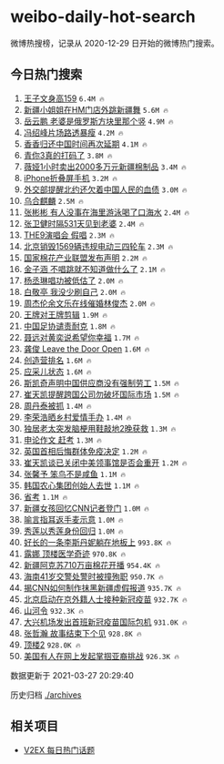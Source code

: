 # weibo-daily-hot-search

微博热搜榜，记录从 2020-12-29 日开始的微博热门搜索。

## 今日热门搜索

<!-- BEGIN -->

1. [王子文身高159](https://s.weibo.com/weibo?q=%23%E7%8E%8B%E5%AD%90%E6%96%87%E8%BA%AB%E9%AB%98159%23&Refer=top) `6.4M 🔥`
1. [新疆小姐姐在HM门店外跳新疆舞](https://s.weibo.com/weibo?q=%23%E6%96%B0%E7%96%86%E5%B0%8F%E5%A7%90%E5%A7%90%E5%9C%A8HM%E9%97%A8%E5%BA%97%E5%A4%96%E8%B7%B3%E6%96%B0%E7%96%86%E8%88%9E%23&Refer=top) `5.6M 🔥`
1. [岳云鹏 老婆是俄罗斯方块里那个竖](https://s.weibo.com/weibo?q=%E5%B2%B3%E4%BA%91%E9%B9%8F%20%E8%80%81%E5%A9%86%E6%98%AF%E4%BF%84%E7%BD%97%E6%96%AF%E6%96%B9%E5%9D%97%E9%87%8C%E9%82%A3%E4%B8%AA%E7%AB%96&Refer=top) `4.9M 🔥`
1. [冯绍峰片场路透暴瘦](https://s.weibo.com/weibo?q=%E5%86%AF%E7%BB%8D%E5%B3%B0%E7%89%87%E5%9C%BA%E8%B7%AF%E9%80%8F%E6%9A%B4%E7%98%A6&Refer=top) `4.2M 🔥`
1. [香香归还中国时间再次延期](https://s.weibo.com/weibo?q=%23%E9%A6%99%E9%A6%99%E5%BD%92%E8%BF%98%E4%B8%AD%E5%9B%BD%E6%97%B6%E9%97%B4%E5%86%8D%E6%AC%A1%E5%BB%B6%E6%9C%9F%23&Refer=top) `4.1M 🔥`
1. [青你3真的打码了](https://s.weibo.com/weibo?q=%23%E9%9D%92%E4%BD%A03%E7%9C%9F%E7%9A%84%E6%89%93%E7%A0%81%E4%BA%86%23&Refer=top) `3.8M 🔥`
1. [薇娅1小时卖出2000多万元新疆棉制品](https://s.weibo.com/weibo?q=%23%E8%96%87%E5%A8%851%E5%B0%8F%E6%97%B6%E5%8D%96%E5%87%BA2000%E5%A4%9A%E4%B8%87%E5%85%83%E6%96%B0%E7%96%86%E6%A3%89%E5%88%B6%E5%93%81%23&Refer=top) `3.4M 🔥`
1. [iPhone折叠屏手机](https://s.weibo.com/weibo?q=iPhone%E6%8A%98%E5%8F%A0%E5%B1%8F%E6%89%8B%E6%9C%BA&Refer=top) `3.2M 🔥`
1. [外交部提醒北约还欠着中国人民的血债](https://s.weibo.com/weibo?q=%23%E5%A4%96%E4%BA%A4%E9%83%A8%E6%8F%90%E9%86%92%E5%8C%97%E7%BA%A6%E8%BF%98%E6%AC%A0%E7%9D%80%E4%B8%AD%E5%9B%BD%E4%BA%BA%E6%B0%91%E7%9A%84%E8%A1%80%E5%80%BA%23&Refer=top) `3.0M 🔥`
1. [乌合麒麟](https://s.weibo.com/weibo?q=%E4%B9%8C%E5%90%88%E9%BA%92%E9%BA%9F&Refer=top) `2.5M 🔥`
1. [张彬彬 有人没事在海里游泳喝了口海水](https://s.weibo.com/weibo?q=%E5%BC%A0%E5%BD%AC%E5%BD%AC%20%E6%9C%89%E4%BA%BA%E6%B2%A1%E4%BA%8B%E5%9C%A8%E6%B5%B7%E9%87%8C%E6%B8%B8%E6%B3%B3%E5%96%9D%E4%BA%86%E5%8F%A3%E6%B5%B7%E6%B0%B4&Refer=top) `2.4M 🔥`
1. [张卫健时隔531天见到老婆](https://s.weibo.com/weibo?q=%E5%BC%A0%E5%8D%AB%E5%81%A5%E6%97%B6%E9%9A%94531%E5%A4%A9%E8%A7%81%E5%88%B0%E8%80%81%E5%A9%86&Refer=top) `2.4M 🔥`
1. [THE9演唱会 假唱](https://s.weibo.com/weibo?q=THE9%E6%BC%94%E5%94%B1%E4%BC%9A%20%E5%81%87%E5%94%B1&Refer=top) `2.3M 🔥`
1. [北京销毁1569辆违规电动三四轮车](https://s.weibo.com/weibo?q=%23%E5%8C%97%E4%BA%AC%E9%94%80%E6%AF%811569%E8%BE%86%E8%BF%9D%E8%A7%84%E7%94%B5%E5%8A%A8%E4%B8%89%E5%9B%9B%E8%BD%AE%E8%BD%A6%23&Refer=top) `2.3M 🔥`
1. [国家棉花产业联盟发布声明](https://s.weibo.com/weibo?q=%23%E5%9B%BD%E5%AE%B6%E6%A3%89%E8%8A%B1%E4%BA%A7%E4%B8%9A%E8%81%94%E7%9B%9F%E5%8F%91%E5%B8%83%E5%A3%B0%E6%98%8E%23&Refer=top) `2.2M 🔥`
1. [金子涵 不唱跳就不知道做什么了](https://s.weibo.com/weibo?q=%E9%87%91%E5%AD%90%E6%B6%B5%20%E4%B8%8D%E5%94%B1%E8%B7%B3%E5%B0%B1%E4%B8%8D%E7%9F%A5%E9%81%93%E5%81%9A%E4%BB%80%E4%B9%88%E4%BA%86&Refer=top) `2.1M 🔥`
1. [杨丞琳唱功被低估了](https://s.weibo.com/weibo?q=%23%E6%9D%A8%E4%B8%9E%E7%90%B3%E5%94%B1%E5%8A%9F%E8%A2%AB%E4%BD%8E%E4%BC%B0%E4%BA%86%23&Refer=top) `2.0M 🔥`
1. [白敬亭 我没少刷自己](https://s.weibo.com/weibo?q=%E7%99%BD%E6%95%AC%E4%BA%AD%20%E6%88%91%E6%B2%A1%E5%B0%91%E5%88%B7%E8%87%AA%E5%B7%B1&Refer=top) `2.0M 🔥`
1. [周杰伦余文乐在线催婚林俊杰](https://s.weibo.com/weibo?q=%23%E5%91%A8%E6%9D%B0%E4%BC%A6%E4%BD%99%E6%96%87%E4%B9%90%E5%9C%A8%E7%BA%BF%E5%82%AC%E5%A9%9A%E6%9E%97%E4%BF%8A%E6%9D%B0%23&Refer=top) `2.0M 🔥`
1. [王牌对王牌剪辑](https://s.weibo.com/weibo?q=%23%E7%8E%8B%E7%89%8C%E5%AF%B9%E7%8E%8B%E7%89%8C%E5%89%AA%E8%BE%91%23&Refer=top) `1.9M 🔥`
1. [中国足协谴责耐克](https://s.weibo.com/weibo?q=%E4%B8%AD%E5%9B%BD%E8%B6%B3%E5%8D%8F%E8%B0%B4%E8%B4%A3%E8%80%90%E5%85%8B&Refer=top) `1.8M 🔥`
1. [聂远对黄奕说希望你幸福](https://s.weibo.com/weibo?q=%23%E8%81%82%E8%BF%9C%E5%AF%B9%E9%BB%84%E5%A5%95%E8%AF%B4%E5%B8%8C%E6%9C%9B%E4%BD%A0%E5%B9%B8%E7%A6%8F%23&Refer=top) `1.7M 🔥`
1. [龚俊 Leave the Door Open](https://s.weibo.com/weibo?q=%E9%BE%9A%E4%BF%8A%20Leave%20the%20Door%20Open&Refer=top) `1.6M 🔥`
1. [创造营排名](https://s.weibo.com/weibo?q=%23%E5%88%9B%E9%80%A0%E8%90%A5%E6%8E%92%E5%90%8D%23&Refer=top) `1.6M 🔥`
1. [应采儿状态](https://s.weibo.com/weibo?q=%23%E5%BA%94%E9%87%87%E5%84%BF%E7%8A%B6%E6%80%81%23&Refer=top) `1.6M 🔥`
1. [斯凯奇声明中国供应商没有强制劳工](https://s.weibo.com/weibo?q=%23%E6%96%AF%E5%87%AF%E5%A5%87%E5%A3%B0%E6%98%8E%E4%B8%AD%E5%9B%BD%E4%BE%9B%E5%BA%94%E5%95%86%E6%B2%A1%E6%9C%89%E5%BC%BA%E5%88%B6%E5%8A%B3%E5%B7%A5%23&Refer=top) `1.5M 🔥`
1. [崔天凯提醒跨国公司勿破坏国际市场](https://s.weibo.com/weibo?q=%23%E5%B4%94%E5%A4%A9%E5%87%AF%E6%8F%90%E9%86%92%E8%B7%A8%E5%9B%BD%E5%85%AC%E5%8F%B8%E5%8B%BF%E7%A0%B4%E5%9D%8F%E5%9B%BD%E9%99%85%E5%B8%82%E5%9C%BA%23&Refer=top) `1.5M 🔥`
1. [周丹泰被抓](https://s.weibo.com/weibo?q=%23%E5%91%A8%E4%B8%B9%E6%B3%B0%E8%A2%AB%E6%8A%93%23&Refer=top) `1.4M 🔥`
1. [李荣浩晒乡村爱情手办](https://s.weibo.com/weibo?q=%E6%9D%8E%E8%8D%A3%E6%B5%A9%E6%99%92%E4%B9%A1%E6%9D%91%E7%88%B1%E6%83%85%E6%89%8B%E5%8A%9E&Refer=top) `1.4M 🔥`
1. [独居老太突发脑梗用鞋敲地2晚获救](https://s.weibo.com/weibo?q=%E7%8B%AC%E5%B1%85%E8%80%81%E5%A4%AA%E7%AA%81%E5%8F%91%E8%84%91%E6%A2%97%E7%94%A8%E9%9E%8B%E6%95%B2%E5%9C%B02%E6%99%9A%E8%8E%B7%E6%95%91&Refer=top) `1.3M 🔥`
1. [申论作文 赶考](https://s.weibo.com/weibo?q=%E7%94%B3%E8%AE%BA%E4%BD%9C%E6%96%87%20%E8%B5%B6%E8%80%83&Refer=top) `1.3M 🔥`
1. [英国首相后悔群体免疫决定](https://s.weibo.com/weibo?q=%23%E8%8B%B1%E5%9B%BD%E9%A6%96%E7%9B%B8%E5%90%8E%E6%82%94%E7%BE%A4%E4%BD%93%E5%85%8D%E7%96%AB%E5%86%B3%E5%AE%9A%23&Refer=top) `1.2M 🔥`
1. [崔天凯谈已关闭中美领事馆是否会重开](https://s.weibo.com/weibo?q=%23%E5%B4%94%E5%A4%A9%E5%87%AF%E8%B0%88%E5%B7%B2%E5%85%B3%E9%97%AD%E4%B8%AD%E7%BE%8E%E9%A2%86%E4%BA%8B%E9%A6%86%E6%98%AF%E5%90%A6%E4%BC%9A%E9%87%8D%E5%BC%80%23&Refer=top) `1.2M 🔥`
1. [张馨予 笨鸟不是咸鱼](https://s.weibo.com/weibo?q=%E5%BC%A0%E9%A6%A8%E4%BA%88%20%E7%AC%A8%E9%B8%9F%E4%B8%8D%E6%98%AF%E5%92%B8%E9%B1%BC&Refer=top) `1.1M 🔥`
1. [韩国农心集团创始人去世](https://s.weibo.com/weibo?q=%23%E9%9F%A9%E5%9B%BD%E5%86%9C%E5%BF%83%E9%9B%86%E5%9B%A2%E5%88%9B%E5%A7%8B%E4%BA%BA%E5%8E%BB%E4%B8%96%23&Refer=top) `1.1M 🔥`
1. [省考](https://s.weibo.com/weibo?q=%23%E7%9C%81%E8%80%83%23&Refer=top) `1.1M 🔥`
1. [新疆女孩回忆CNN记者登门](https://s.weibo.com/weibo?q=%E6%96%B0%E7%96%86%E5%A5%B3%E5%AD%A9%E5%9B%9E%E5%BF%86CNN%E8%AE%B0%E8%80%85%E7%99%BB%E9%97%A8&Refer=top) `1.0M 🔥`
1. [喻言指耳返手麦示意](https://s.weibo.com/weibo?q=%23%E5%96%BB%E8%A8%80%E6%8C%87%E8%80%B3%E8%BF%94%E6%89%8B%E9%BA%A6%E7%A4%BA%E6%84%8F%23&Refer=top) `1.0M 🔥`
1. [秀莲以秀莲身份回归](https://s.weibo.com/weibo?q=%23%E7%A7%80%E8%8E%B2%E4%BB%A5%E7%A7%80%E8%8E%B2%E8%BA%AB%E4%BB%BD%E5%9B%9E%E5%BD%92%23&Refer=top) `1.0M 🔥`
1. [好长的一条李斯丹妮躺在地板上](https://s.weibo.com/weibo?q=%23%E5%A5%BD%E9%95%BF%E7%9A%84%E4%B8%80%E6%9D%A1%E6%9D%8E%E6%96%AF%E4%B8%B9%E5%A6%AE%E8%BA%BA%E5%9C%A8%E5%9C%B0%E6%9D%BF%E4%B8%8A%23&Refer=top) `993.8K 🔥`
1. [露娜 顶楼医学奇迹](https://s.weibo.com/weibo?q=%E9%9C%B2%E5%A8%9C%20%E9%A1%B6%E6%A5%BC%E5%8C%BB%E5%AD%A6%E5%A5%87%E8%BF%B9&Refer=top) `970.8K 🔥`
1. [新疆阿克苏710万亩棉花开播](https://s.weibo.com/weibo?q=%E6%96%B0%E7%96%86%E9%98%BF%E5%85%8B%E8%8B%8F710%E4%B8%87%E4%BA%A9%E6%A3%89%E8%8A%B1%E5%BC%80%E6%92%AD&Refer=top) `954.4K 🔥`
1. [海南41岁交警处警时被撞殉职](https://s.weibo.com/weibo?q=%23%E6%B5%B7%E5%8D%9741%E5%B2%81%E4%BA%A4%E8%AD%A6%E5%A4%84%E8%AD%A6%E6%97%B6%E8%A2%AB%E6%92%9E%E6%AE%89%E8%81%8C%23&Refer=top) `950.7K 🔥`
1. [揭CNN如何制作抹黑新疆虚假报道](https://s.weibo.com/weibo?q=%23%E6%8F%ADCNN%E5%A6%82%E4%BD%95%E5%88%B6%E4%BD%9C%E6%8A%B9%E9%BB%91%E6%96%B0%E7%96%86%E8%99%9A%E5%81%87%E6%8A%A5%E9%81%93%23&Refer=top) `935.7K 🔥`
1. [北京启动在京外籍人士接种新冠疫苗](https://s.weibo.com/weibo?q=%E5%8C%97%E4%BA%AC%E5%90%AF%E5%8A%A8%E5%9C%A8%E4%BA%AC%E5%A4%96%E7%B1%8D%E4%BA%BA%E5%A3%AB%E6%8E%A5%E7%A7%8D%E6%96%B0%E5%86%A0%E7%96%AB%E8%8B%97&Refer=top) `932.7K 🔥`
1. [山河令](https://s.weibo.com/weibo?q=%E5%B1%B1%E6%B2%B3%E4%BB%A4&Refer=top) `932.3K 🔥`
1. [大兴机场发出首班新冠疫苗国际包机](https://s.weibo.com/weibo?q=%23%E5%A4%A7%E5%85%B4%E6%9C%BA%E5%9C%BA%E5%8F%91%E5%87%BA%E9%A6%96%E7%8F%AD%E6%96%B0%E5%86%A0%E7%96%AB%E8%8B%97%E5%9B%BD%E9%99%85%E5%8C%85%E6%9C%BA%23&Refer=top) `931.0K 🔥`
1. [张哲瀚 故事结束下个见](https://s.weibo.com/weibo?q=%E5%BC%A0%E5%93%B2%E7%80%9A%20%E6%95%85%E4%BA%8B%E7%BB%93%E6%9D%9F%E4%B8%8B%E4%B8%AA%E8%A7%81&Refer=top) `928.8K 🔥`
1. [顶楼2](https://s.weibo.com/weibo?q=%E9%A1%B6%E6%A5%BC2&Refer=top) `928.0K 🔥`
1. [美国有人在网上发起掌掴亚裔挑战](https://s.weibo.com/weibo?q=%23%E7%BE%8E%E5%9B%BD%E6%9C%89%E4%BA%BA%E5%9C%A8%E7%BD%91%E4%B8%8A%E5%8F%91%E8%B5%B7%E6%8E%8C%E6%8E%B4%E4%BA%9A%E8%A3%94%E6%8C%91%E6%88%98%23&Refer=top) `926.3K 🔥`

数据更新于 2021-03-27 20:29:40

<!-- END -->

历史归档 [./archives](./archives)

## 相关项目

- [V2EX 每日热门话题](https://github.com/boojack/v2ex-daily-hot-topic)
